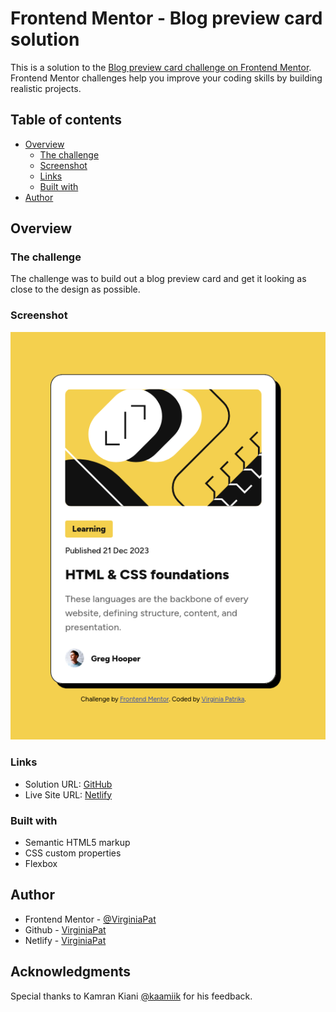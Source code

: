 # Frontend Mentor - Blog preview card solution

This is a solution to the [Blog preview card challenge on Frontend Mentor](https://www.frontendmentor.io/challenges/blog-preview-card-ckPaj01IcS). Frontend Mentor challenges help you improve your coding skills by building realistic projects.

## Table of contents

- [Overview](#overview)
  - [The challenge](#the-challenge)
  - [Screenshot](#screenshot)
  - [Links](#links)
  - [Built with](#built-with)
- [Author](#author)

## Overview

### The challenge

The challenge was to build out a blog preview card and get it looking as close to the design as possible.

### Screenshot

![Solution's screenshot](./Blog-preview-card-screenshot.png)

### Links

- Solution URL: [GitHub](https://github.com/VirginiaPat/blog-preview-card.git)
- Live Site URL: [Netlify](https://blog-preview-card-virgi.netlify.app/)

### Built with

- Semantic HTML5 markup
- CSS custom properties
- Flexbox

## Author

- Frontend Mentor - [@VirginiaPat](https://www.frontendmentor.io/profile/VirginiaPat)
- Github - [VirginiaPat ](https://github.com/VirginiaPat)
- Netlify - [VirginiaPat](https://app.netlify.com/teams/virginia-patrika/sites)

## Acknowledgments

Special thanks to Kamran Kiani [@kaamiik](https://www.frontendmentor.io/profile/kaamiik) for his feedback.
